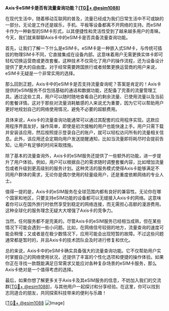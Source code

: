 **Axis卡eSIM卡是否有流量查询功能？[[TG💪+ @esim1088](https://t.me/s/esim1088)]**

在现代生活中，随着移动互联网的普及，流量已经成为我们日常生活中不可或缺的一部分。无论是工作还是娱乐，手机、平板等设备都离不开网络的支持。而eSIM卡作为一种新型的SIM卡形式，以其便捷性和灵活性受到了越来越多用户的青睐。今天，我们就来聊聊Axis卡中的eSIM卡是否具备流量查询功能。

首先，让我们了解一下什么是eSIM卡。eSIM卡是一种嵌入式SIM卡，与传统可插拔的物理SIM卡不同，它直接集成在设备内部。这意味着用户无需更换实体卡即可轻松切换运营商或更改套餐。这种技术不仅简化了用户的操作流程，还为设备设计提供了更大的自由度。对于经常需要跨国旅行或者频繁更换运营商的用户来说，eSIM卡无疑是一个非常实用的选择。

那么回到正题，Axis卡中的eSIM卡是否支持流量查询呢？答案是肯定的！Axis卡提供的eSIM服务不仅包括基础的通话和数据功能，还配备了完善的流量管理工具。通过这些工具，用户可以随时随地查看自己的剩余流量、已使用流量以及当前的套餐详情。这对于那些对流量消耗敏感的人来说尤为重要，因为它可以帮助用户更好地规划自己的网络使用情况，避免不必要的超额费用。

具体来说，Axis卡的流量查询功能通常可以通过其配套的应用程序实现。这款应用程序界面友好，操作简单，即使是初次接触的用户也能快速上手。用户只需下载并安装该应用，然后按照提示登录自己的账户，就可以轻松访问所有的流量相关信息。此外，该应用还会定期向用户发送提醒通知，比如当流量即将耗尽时会提前告知，让用户有足够的时间采取措施。

除了基本的流量查询外，Axis卡的eSIM服务还提供了一些额外的功能，进一步提升了用户体验。例如，用户可以根据自己的需求随时调整套餐内容，比如增加流量包或者升级到更高级别的服务计划。这种灵活的服务模式使得Axis卡能够满足不同用户群体的需求，无论你是偶尔使用的轻量级用户，还是重度依赖网络的专业人士。

值得一提的是，Axis卡的eSIM服务在全球范围内都有良好的兼容性。无论你在哪个国家和地区，只要支持eSIM功能的设备都可以无缝接入Axis卡的网络。这意味着你可以在国外旅行时依然享受到稳定的网络连接，而无需担心高额的漫游费用。这种全球化的服务理念无疑大大增强了Axis卡的竞争力。

当然，任何服务都不是完美的。尽管Axis卡的eSIM服务已经相当成熟，但在某些情况下可能会遇到一些小问题。比如，在网络信号较弱的地方，流量查询的速度可能会稍慢；又或者是在极少数情况下，应用可能会出现短暂的故障。不过这些问题通常都是暂时的，并且Axis卡的技术团队会及时进行修复和优化。

总的来说，Axis卡中的eSIM卡确实具备强大的流量查询功能。它不仅帮助用户实时掌握自己的网络使用状况，还提供了丰富的个性化选项和便捷的操作体验。如果你正在寻找一款既能满足日常需求又能应对各种复杂场景的eSIM卡服务，那么Axis卡绝对是一个值得考虑的选择。

最后，如果你想了解更多关于Axis卡及其eSIM服务的信息，不妨加入我们的交流群[[TG💪+ @esim1088](https://t.me/s/esim1088)]，与其他用户一起探讨和分享经验。在这里，你可以找到志同道合的朋友，共同探索科技带来的便利与乐趣！

[[TG💪+ @esim1088](https://t.me/s/esim1088) ![Image](https://i.postimg.cc/4NQfJmqS/Snipaste-2025-05-13-00-14-12.png)]
